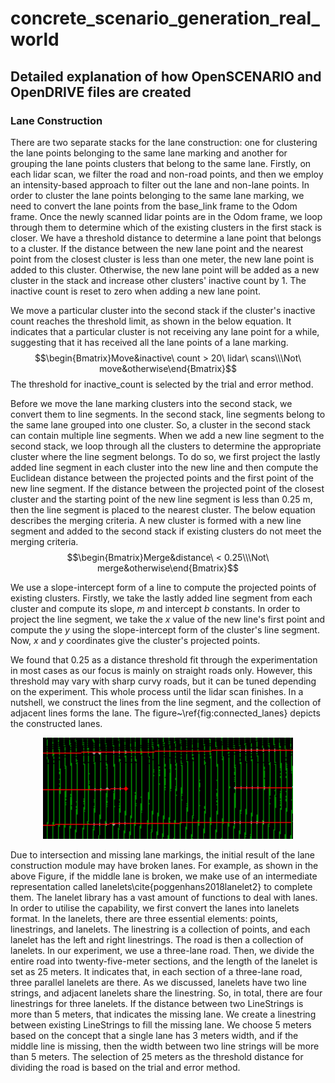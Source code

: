 # concrete_scenario_generation_real_world


## Detailed explanation of how OpenSCENARIO and OpenDRIVE files are created 
### Lane Construction

There are two separate stacks for the lane construction: one for clustering the lane points belonging to the same lane marking and another for grouping the lane points clusters that belong to the same lane. Firstly, on each lidar scan, we filter the road and non-road points, and then we employ an intensity-based approach to filter out the lane and non-lane points. In order to cluster the lane points belonging to the same lane marking, we need to convert the lane points from the base_link frame to the Odom frame. Once the newly scanned lidar points are in the Odom frame, we loop through them to determine which of the existing clusters in the first stack is closer. We have a threshold distance to determine a lane point that belongs to a cluster. If the distance between the new lane point and the nearest point from the closest cluster is less than one meter, the new lane point is added to this cluster. Otherwise, the new lane point will be added as a new cluster in the stack and increase other clusters' inactive count by 1. The inactive count is reset to zero when adding a new lane point.  

We move a particular cluster into the second stack if the cluster's inactive count reaches the threshold limit, as shown in the below equation. It indicates that a particular cluster is not receiving any lane point for a while, suggesting that it has received all the lane points of a lane marking.
$$\begin{Bmatrix}Move&inactive\ count > 20\ lidar\ scans\\\Not\ move&otherwise\end{Bmatrix}$$
The threshold for inactive\_count is selected by the trial and error method.

Before we move the lane marking clusters into the second stack, we convert them to line segments. In the second stack, line segments belong to the same lane grouped into one cluster. So, a cluster in the second stack can contain multiple line segments. When we add a new line segment to the second stack, we loop through all the clusters to determine the appropriate cluster where the line segment belongs. To do so, we first project the lastly added line segment in each cluster into the new line and then compute the Euclidean distance between the projected points and the first point of the new line segment. If the distance between the projected point of the closest cluster and the starting point of the new line segment is less than 0.25 m, then the line segment is placed to the nearest cluster. The below equation describes the merging criteria. A new cluster is formed with a new line segment and added to the second stack if existing clusters do not meet the merging criteria.
$$\begin{Bmatrix}Merge&distance\ < 0.25\\\Not\ merge&otherwise\end{Bmatrix}$$

We use a slope-intercept form of a line to compute the projected points of existing clusters. Firstly, we take the lastly added line segment from each cluster and compute its slope, $m$ and intercept $b$ constants. In order to project the line segment, we take the $x$ value of the new line's first point and compute the $y$ using the slope-intercept form of the cluster's line segment. Now, $x$ and $y$ coordinates give the cluster's projected points. 

We found that 0.25  as a distance threshold fit through the experimentation in most cases as our focus is mainly on straight roads only. However, this threshold may vary with sharp curvy roads, but it can be tuned depending on the experiment. This whole process until the lidar scan finishes. In a nutshell, we construct the lines from the line segment, and the collection of adjacent lines forms the lane. The figure~\ref{fig:connected_lanes} depicts the constructed lanes.
<p align="center">
  <img width=400 src="https://github.com/dkarunakaran/concrete_scenario_generation_real_world/blob/master/readme_figure/broken_lines.png?raw=true">
</p>


Due to intersection and missing lane markings, the initial result of the lane construction module may have broken lanes. For example, as shown in the above Figure, if the middle lane is broken, we make use of an intermediate representation called lanelets\cite{poggenhans2018lanelet2} to complete them. The lanelet library has a vast amount of functions to deal with lanes. In order to utilise the capability, we first convert the lanes into lanelets format. In the lanelets, there are three essential elements: points, linestrings, and lanelets. The linestring is a collection of points, and each lanelet has the left and right linestrings. The road is then a collection of lanelets. In our experiment, we use a three-lane road. Then, we divide the entire road into twenty-five-meter sections, and the length of the lanelet is set as 25 meters. It indicates that, in each section of a three-lane road, three parallel lanelets are there. As we discussed, lanelets have two line strings, and adjacent lanelets share the linestring. So, in total, there are four linestrings for three lanelets. If the distance between two LineStrings is more than 5 meters, that indicates the missing lane. We create a linestring between existing LineStrings to fill the missing lane. We choose 5 meters based on the concept that a single lane has 3 meters width, and if the middle line is missing, then the width between two line strings will be more than 5 meters. The selection of 25 meters as the threshold distance for dividing the road is based on the trial and error method.
